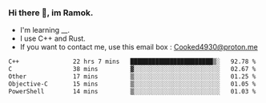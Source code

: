 ### Hi there 👋, im Ramok.

- I'm learning __.
- I use C++ and Rust.
- If you want to contact me, use this email box : Cooked4930@proton.me

<!--START_SECTION:waka-->

```txt
C++               22 hrs 7 mins   ███████████████████████▒░   92.78 %
C                 38 mins         ▓░░░░░░░░░░░░░░░░░░░░░░░░   02.67 %
Other             17 mins         ▒░░░░░░░░░░░░░░░░░░░░░░░░   01.25 %
Objective-C       15 mins         ▒░░░░░░░░░░░░░░░░░░░░░░░░   01.05 %
PowerShell        14 mins         ▒░░░░░░░░░░░░░░░░░░░░░░░░   01.03 %
```

<!--END_SECTION:waka-->
